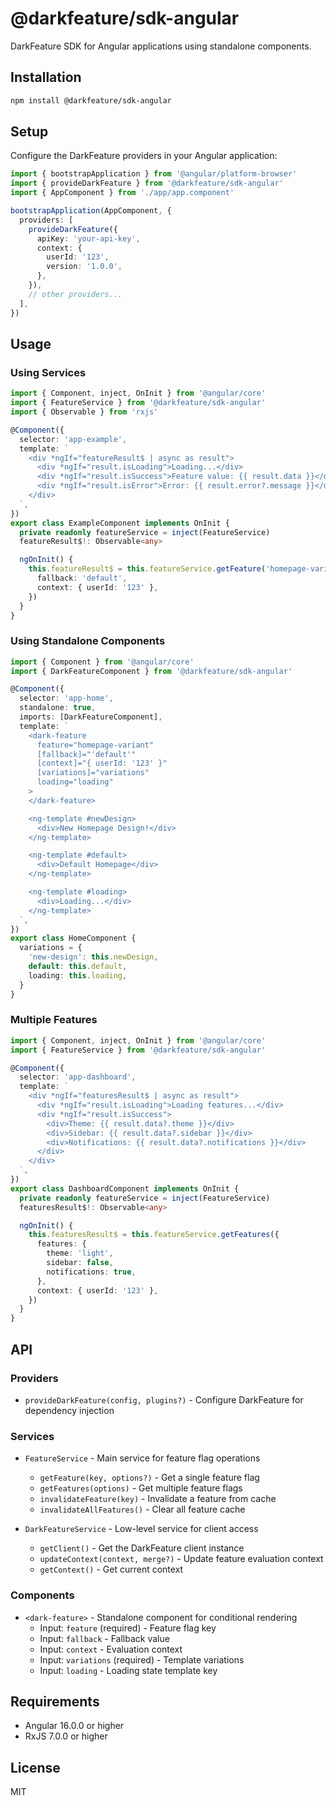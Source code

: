 # @darkfeature/sdk-angular

DarkFeature SDK for Angular applications using standalone components.

## Installation

```bash
npm install @darkfeature/sdk-angular
```

## Setup

Configure the DarkFeature providers in your Angular application:

```typescript
import { bootstrapApplication } from '@angular/platform-browser'
import { provideDarkFeature } from '@darkfeature/sdk-angular'
import { AppComponent } from './app/app.component'

bootstrapApplication(AppComponent, {
  providers: [
    provideDarkFeature({
      apiKey: 'your-api-key',
      context: {
        userId: '123',
        version: '1.0.0',
      },
    }),
    // other providers...
  ],
})
```

## Usage

### Using Services

```typescript
import { Component, inject, OnInit } from '@angular/core'
import { FeatureService } from '@darkfeature/sdk-angular'
import { Observable } from 'rxjs'

@Component({
  selector: 'app-example',
  template: `
    <div *ngIf="featureResult$ | async as result">
      <div *ngIf="result.isLoading">Loading...</div>
      <div *ngIf="result.isSuccess">Feature value: {{ result.data }}</div>
      <div *ngIf="result.isError">Error: {{ result.error?.message }}</div>
    </div>
  `,
})
export class ExampleComponent implements OnInit {
  private readonly featureService = inject(FeatureService)
  featureResult$!: Observable<any>

  ngOnInit() {
    this.featureResult$ = this.featureService.getFeature('homepage-variant', {
      fallback: 'default',
      context: { userId: '123' },
    })
  }
}
```

### Using Standalone Components

```typescript
import { Component } from '@angular/core'
import { DarkFeatureComponent } from '@darkfeature/sdk-angular'

@Component({
  selector: 'app-home',
  standalone: true,
  imports: [DarkFeatureComponent],
  template: `
    <dark-feature
      feature="homepage-variant"
      [fallback]="'default'"
      [context]="{ userId: '123' }"
      [variations]="variations"
      loading="loading"
    >
    </dark-feature>

    <ng-template #newDesign>
      <div>New Homepage Design!</div>
    </ng-template>

    <ng-template #default>
      <div>Default Homepage</div>
    </ng-template>

    <ng-template #loading>
      <div>Loading...</div>
    </ng-template>
  `,
})
export class HomeComponent {
  variations = {
    'new-design': this.newDesign,
    default: this.default,
    loading: this.loading,
  }
}
```

### Multiple Features

```typescript
import { Component, inject, OnInit } from '@angular/core'
import { FeatureService } from '@darkfeature/sdk-angular'

@Component({
  selector: 'app-dashboard',
  template: `
    <div *ngIf="featuresResult$ | async as result">
      <div *ngIf="result.isLoading">Loading features...</div>
      <div *ngIf="result.isSuccess">
        <div>Theme: {{ result.data?.theme }}</div>
        <div>Sidebar: {{ result.data?.sidebar }}</div>
        <div>Notifications: {{ result.data?.notifications }}</div>
      </div>
    </div>
  `,
})
export class DashboardComponent implements OnInit {
  private readonly featureService = inject(FeatureService)
  featuresResult$!: Observable<any>

  ngOnInit() {
    this.featuresResult$ = this.featureService.getFeatures({
      features: {
        theme: 'light',
        sidebar: false,
        notifications: true,
      },
      context: { userId: '123' },
    })
  }
}
```

## API

### Providers

- `provideDarkFeature(config, plugins?)` - Configure DarkFeature for dependency injection

### Services

- `FeatureService` - Main service for feature flag operations

  - `getFeature(key, options?)` - Get a single feature flag
  - `getFeatures(options)` - Get multiple feature flags
  - `invalidateFeature(key)` - Invalidate a feature from cache
  - `invalidateAllFeatures()` - Clear all feature cache

- `DarkFeatureService` - Low-level service for client access
  - `getClient()` - Get the DarkFeature client instance
  - `updateContext(context, merge?)` - Update feature evaluation context
  - `getContext()` - Get current context

### Components

- `<dark-feature>` - Standalone component for conditional rendering
  - Input: `feature` (required) - Feature flag key
  - Input: `fallback` - Fallback value
  - Input: `context` - Evaluation context
  - Input: `variations` (required) - Template variations
  - Input: `loading` - Loading state template key

## Requirements

- Angular 16.0.0 or higher
- RxJS 7.0.0 or higher

## License

MIT
